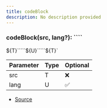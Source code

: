 ```yaml
---
title: codeBlock
description: No description provided
---
```



### codeBlock(src, lang?): \`\`\`\`
\$\{T}\`\`\`\`\`\$\{U}\`\`\`\`\`\$\{T}\`

| Parameter | Type | Optional |
| ----------- | ----------- | ----------- |
| src | T | ❌ |
| lang | U | ✅ |


- [Source](https://github.com/neplextech/micro-docgen/blob/515b36b40a80a8da0e52785839d6336deb90e3f3/src/utils/md.ts#L35)